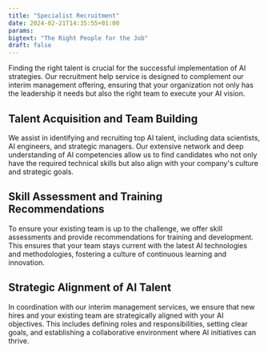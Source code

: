 ```yaml
---
title: "Specialist Recruitment"
date: 2024-02-21T14:35:55+01:00
params:
bigtext: "The Right People for the Job"
draft: false
---
```

Finding the right talent is crucial for the successful implementation of AI strategies. Our recruitment help service is designed to complement our interim management offering, ensuring that your organization not only has the leadership it needs but also the right team to execute your AI vision.<!--more-->

## Talent Acquisition and Team Building
We assist in identifying and recruiting top AI talent, including data scientists, AI engineers, and strategic managers. Our extensive network and deep understanding of AI competencies allow us to find candidates who not only have the required technical skills but also align with your company's culture and strategic goals.

## Skill Assessment and Training Recommendations 
To ensure your existing team is up to the challenge, we offer skill assessments and provide recommendations for training and development. This ensures that your team stays current with the latest AI technologies and methodologies, fostering a culture of continuous learning and innovation.

## Strategic Alignment of AI Talent 
In coordination with our interim management services, we ensure that new hires and your existing team are strategically aligned with your AI objectives. This includes defining roles and responsibilities, setting clear goals, and establishing a collaborative environment where AI initiatives can thrive.
